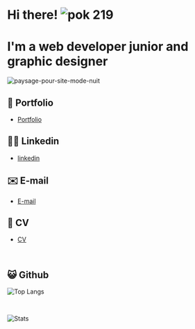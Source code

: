 # Hi there! ![pok 219](https://user-images.githubusercontent.com/71553460/124597570-f183b000-de63-11eb-9596-42455ea78a8c.gif)

# I'm a web developer junior and graphic designer

![paysage-pour-site-mode-nuit](https://user-images.githubusercontent.com/71553460/124590404-62729a00-de5b-11eb-9f9a-2bed77d0abdb.png)


## 💼 Portfolio
* [Portfolio](https://magaligarot.github.io/Portfolio/)

## 👩‍💻 Linkedin
* [linkedin](https://www.linkedin.com/in/magali-garot/)

## ✉️ E-mail
* [E-mail](mailto:magali.garot@gmail.com)

## 📄 CV
* [CV](https://magaligarot.github.io/Portfolio/Images/CV-Web-developpeuse-Magali-Garot-web.pdf)
<br>

## 😺 Github

![Top Langs](https://github-readme-stats.vercel.app/api/top-langs/?username=magaliGarot&layout=compact&theme=cobalt) 

<br>

![Stats](https://github-readme-stats.vercel.app/api?username=magaliGarot&show_icons=true&theme=cobalt)

